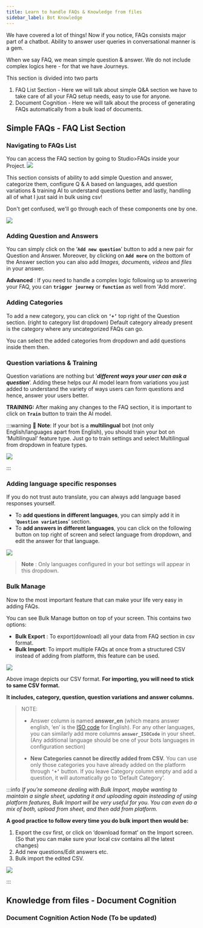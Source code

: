 ```yaml
---
title: Learn to handle FAQs & Knowledge from files
sidebar_label: Bot Knowledge
---
```


We have covered a lot of things!
Now if you notice, FAQs consists major part of a chatbot. Ability to answer user queries in conversational manner is a gem. 

When we say FAQ, we mean simple question & answer. We do not include complex logics here - for that we have Journeys. 

This section is divided into two parts
1. FAQ List Section - Here we will talk about simple Q&A section we have to take care of all your FAQ setup needs, easy to use for anyone.
2. Document Cognition - Here we will talk about the process of generating FAQs automatically from a bulk load of documents. 


## Simple FAQs - FAQ List Section
### Navigating to FAQs List
You can access the FAQ section by going to Studio>FAQs inside your Project. 
![](https://i.imgur.com/iOe8C43.png)

This section consists of ability to add simple Question and answer, categorize them, configure Q & A based on languages, add question variations & training AI to understand questions better and lastly, handling all of what I just said in bulk using csv!

Don't get confused, we'll go through each of these components one by one.

![](https://i.imgur.com/gfrxR6c.gif)


### Adding Question and Answers
You can simply click on the ‘**`Add new question`**’ button to add a new pair for Question and Answer. 
Moreover, by clicking on **`Add more`** on the bottom of the Answer section you can also add *Images, documents, videos* and *files* in your answer. 

**Advanced** : If you need to handle a complex logic following up to answering your FAQ, you can **`trigger journey`** or **`function`** as well from 'Add more'.

### Adding Categories
To add a new category, you can click on **`‘+’`** top right of the Question section. (right to category list dropdown)
Default category already present is the category where any uncategorized FAQs can go. 

You can select the added categories from dropdown and add questions inside them then.

### Question variations & Training
Question variations are nothing but ‘***different ways your user can ask a question***’. 
Adding these helps our AI model learn from variations you just added to understand the variety of ways users can form questions and hence, answer your users better.

**TRAINING:**
After making any changes to the FAQ section, it is important to click on **`Train`** button to train the AI model. 

:::warning
:pushpin: **Note**: 
If your bot is a **multilingual** bot (not only English/languages apart from English), you should train your bot on ‘Multilingual’ feature type. 
Just go to train settings and select Multilingual from dropdown in feature types.

 ![](https://i.imgur.com/ainhBSV.jpg)

:::

### Adding language specific responses
If you do not trust auto translate, you can always add language based responses yourself. 

* To **add questions in different languages**, you can simply add it in ‘**`Question variations`**’ section. 
* To **add answers in different languages**, you can click on the following button on top right of screen and select language from dropdown, and edit the answer for that language. 

![](https://i.imgur.com/SnrZhEl.jpg)

> **Note** : Only languages configured in your bot settings will appear in this dropdown. 

### Bulk Manage
Now to the most important feature that can make your life very easy in adding FAQs. 

You can see Bulk Manage button on top of your screen. This contains two options:

* **Bulk Export** : To export(download) all your data from FAQ section in csv format. 
* **Bulk Import**: To import multiple FAQs at once from a structured CSV instead of adding from platform, this feature can be used. 

![](https://i.imgur.com/Akm1PYN.png)

Above image depicts our CSV format. **For importing, you will need to stick to same CSV format.**

**It includes, category, question, question variations and answer columns.**

> NOTE:
> *  Answer column is named **answer_en** (which means answer english, ‘en’ is the [ISO code](https://en.wikipedia.org/wiki/List_of_ISO_639-1_codes) for English). For any other languages, you can similarly add more columns **`answer_ISOCode`** in your sheet. 
> (Any additional language should be one of your bots languages in configuration section)
> 
> * **New Categories cannot be directly added from CSV.** You can use only those categories you have already added on the platform through **`‘+’`** button. If you leave Category column empty and add a question, it will automatically go to ‘Default Category’.

:::info
*If you’re someone dealing with Bulk Import, maybe wanting to maintain a single sheet, updating it and uploading again insteading of using platform features, Bulk Import will be very useful for you. 
You can even do a mix of both, upload from sheet, and then add from platform.*

**A good practice to follow every time you do bulk import then would be:**
1. Export the csv first, or click on ‘download format’ on the Import screen. (So that you can make sure your local csv contains all the latest changes)
1. Add new questions/Edit answers etc.
1. Bulk import the edited CSV. 


![](https://i.imgur.com/kcSCumK.jpg)



:::






## Knowledge from files - Document Cognition


### Document Cognition Action Node (To be updated)
